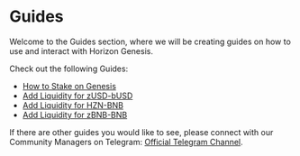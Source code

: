 # Guides

Welcome to the Guides section, where we will be creating guides on how to use and interact with Horizon Genesis.

Check out the following Guides:

* [How to Stake on Genesis](getting-started.md)
* [Add Liquidity for zUSD-bUSD](add-liquidity-for-zusd-busd.md)
* [Add Liquidity for HZN-BNB](add-liquidity-for-hzn-bnb.md)
* [Add Liquidity for zBNB-BNB](add-liquidity-for-zbnb-bnb.md)

If there are other guides you would like to see, please connect with our Community Managers on Telegram: [Official Telegram Channel](https://t.me/HorizonProtocol).
